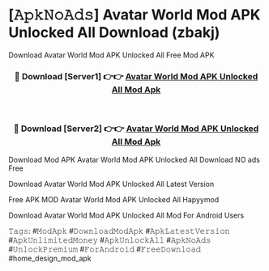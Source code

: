 # [𝙰𝚙𝚔𝙽𝚘𝙰𝚍𝚜] Avatar World Mod APK Unlocked All Download (zbakj)
Download Avatar World Mod APK Unlocked All Free Mod APK

<div align="center">
<h3>🔴 Download [Server1] 👉👉 <a href="https://apkcomod.com?title=Avatar_World_Mod_APK_Unlocked_All">Avatar World Mod APK Unlocked All Mod Apk</a></h3><br>

<h3>🔴 Download [Server2] 👉👉 <a href="https://apkcomod.com?title=Avatar_World_Mod_APK_Unlocked_All">Avatar World Mod APK Unlocked All Mod Apk</a></h3>
</div>


 Download Mod APK Avatar World Mod APK Unlocked All Download NO ads Free

Download Avatar World Mod APK Unlocked All Latest Version

Free APK MOD Avatar World Mod APK Unlocked All Hapyymod

Download Avatar World Mod APK Unlocked All Mod For Android Users

𝚃𝚊𝚐𝚜: #𝙼𝚘𝚍𝙰𝚙𝚔 #𝙳𝚘𝚠𝚗𝚕𝚘𝚊𝚍𝙼𝚘𝚍𝙰𝚙𝚔 #𝙰𝚙𝚔𝙻𝚊𝚝𝚎𝚜𝚝𝚅𝚎𝚛𝚜𝚒𝚘𝚗 #𝙰𝚙𝚔𝚄𝚗𝚕𝚒𝚖𝚒𝚝𝚎𝚍𝙼𝚘𝚗𝚎𝚢 #𝙰𝚙𝚔𝚄𝚗𝚕𝚘𝚌𝚔𝙰𝚕𝚕 #𝙰𝚙𝚔𝙽𝚘𝙰𝚍𝚜 #𝚄𝚗𝚕𝚘𝚌𝚔𝙿𝚛𝚎𝚖𝚒𝚞𝚖 #𝙵𝚘𝚛𝙰𝚗𝚍𝚛𝚘𝚒𝚍 #𝙵𝚛𝚎𝚎𝙳𝚘𝚠𝚗𝚕𝚘𝚊𝚍 #home_design_mod_apk